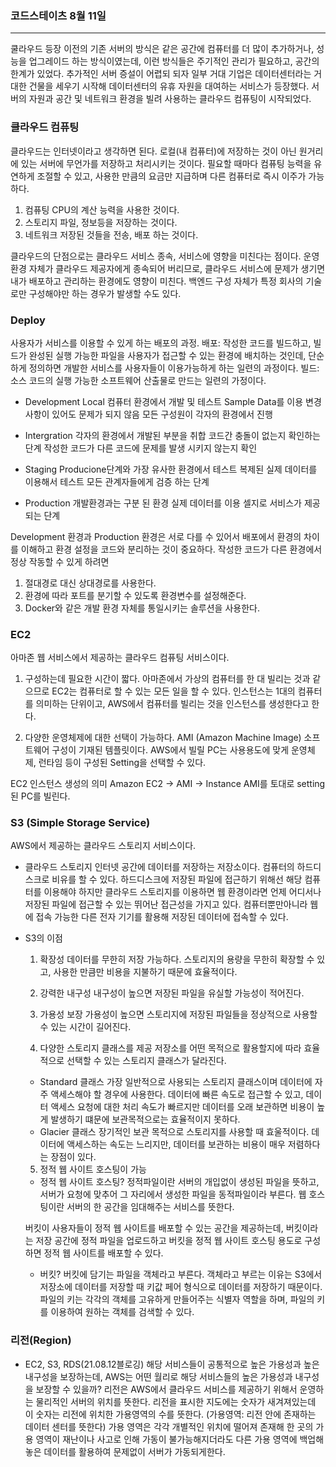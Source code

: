 ### 코드스테이츠 8월 11일

---

쿨라우드 등장 이전의 기존 서버의 방식은 같은 공간에 컴퓨터를 더 많이 추가하거나, 성능을 업그레이드 하는 방식이였는데, 이런 방식들은 주기적인 관리가 필요하고, 공간의 한계가 있었다.
추가적인 서버 증설이 어렵되 되자 일부 거대 기업은 데이터센터라는 거대한 건물을 세우기 시작해 데이터센터의 유휴 자원을 대여하는 서비스가 등장했다.
서버의 자원과 공간 및 네트워크 환경을 빌려 사용하는 클라우드 컴퓨팅이 시작되었다.

### 클라우드 컴퓨팅

클라우드는 인터넷이라고 생각하면 된다.
로컬(내 컴퓨터)에 저장하는 것이 아닌 원거리에 있는 서버에 무언가를 저장하고 처리시키는 것이다.
필요할 때마다 컴퓨팅 능력을 유연하게 조절할 수 있고, 사용한 만큼의 요금만 지급하며 다른 컴퓨터로 즉시 이주가 가능하다.

1. 컴퓨팅
   CPU의 계산 능력을 사용한 것이다.
2. 스토리지
   파일, 정보등을 저장하는 것이다.
3. 네트워크
   저장된 것들을 전송, 배포 하는 것이다.

클라우드의 단점으로는 클라우드 서비스 종속, 서비스에 영향을 미친다는 점이다.
운영 환경 자체가 클라우드 제공자에게 종속되어 버리므로, 클라우드 서비스에 문제가 생기면 내가 배포하고 관리하는 환경에도 영향이 미친다.
백엔드 구성 자체가 특정 회사의 기술로만 구성해야만 하는 경우가 발생할 수도 있다.

### Deploy

사용자가 서비스를 이용할 수 있게 하는 배포의 과정.
배포: 작성한 코드를 빌드하고, 빌드가 완성된 실행 가능한 파일을 사용자가 접근할 수 있는 환경에 배치하는 것인데, 단순하게 정의하면 개발한 서비스를 사용자들이 이용가능하게 하는 일련의 과정이다.
빌드: 소스 코드의 실행 가능한 소프트웨어 산출물로 만드는 일련의 가정이다.

- Development
  Local 컴퓨터 환경에서 개발 및 테스트
  Sample Data를 이용
  변경사항이 있어도 문제가 되지 않음
  모든 구성원이 각자의 환경에서 진행

- Intergration
  각자의 환경에서 개발된 부분을 취합
  코드간 충돌이 없는지 확인하는 단계
  작성한 코드가 다른 코드에 문제를 발생 시키지 않는지 확인

- Staging
  Producione단계와 가장 유사한 환경에서 테스트
  복제된 실제 데이터를 이용해서 테스트
  모든 관계자들에게 검증 하는 단계

- Production
  개발환경과는 구분 된 환경
  실제 데이터를 이용
  셀지로 서비스가 제공되는 단계

Development 환경과 Production 환경은 서로 다를 수 있어서 배포에서 환경의 차이를 이해하고 환경 설정을 코드와 분리하는 것이 중요하다.
작성한 코드가 다른 환경에서 정상 작동할 수 있게 하려면

1. 절대경로 대신 상대경로를 사용한다.
2. 환경에 따라 포트를 분기할 수 있도록 환경변수를 설정해준다.
3. Docker와 같은 개발 환경 자체를 통일시키는 솔루션을 사용한다.

### EC2

아마존 웹 서비스에서 제공하는 클라우드 컴퓨팅 서비스이다.

1. 구성하는데 필요한 시간이 짧다.
   아마존에서 가상의 컴퓨터를 한 대 빌리는 것과 같으므로 EC2는 컴퓨터로 할 수 있는 모든 일을 할 수 있다.
   인스턴스는 1대의 컴퓨터를 의미하는 단위이고, AWS에서 컴퓨터를 빌리는 것을 인스턴스를 생성한다고 한다.

2. 다양한 운영체제에 대한 선택이 가능하다.
   AMI (Amazon Machine Image) 소프트웨어 구성이 기재된 템플릿이다.
   AWS에서 빌릴 PC는 사용용도에 맞게 운영체제, 런타임 등이 구성된 Setting을 선택할 수 있다.

EC2 인스턴스 생성의 의미
Amazon EC2 -> AMI -> Instance
AMI를 토대로 setting된 PC를 빌린다.

### S3 (Simple Storage Service)

AWS에서 제공하는 클라우드 스토리지 서비스이다.

- 클라우드 스토리지
  인터넷 공간에 데이터를 저장하는 저장소이다. 컴퓨터의 하드디스크로 비유를 할 수 있다.
  하드디스크에 저장된 파일에 접근하기 위해선 해당 컴퓨터를 이용해야 하지만 클라우드 스토리지를 이용하면 웹 환경이라면 언제 어디서나 저장된 파일에 접근할 수 있는 뛰어난 접근성을 가지고 있다.
  컴퓨터뿐만아니라 웹에 접속 가능한 다른 전자 기기를 활용해 저장된 데이터에 접속할 수 있다.

- S3의 이점

  1. 확장성
     데이터를 무한히 저장 가능하다.
     스토리지의 용량을 무한히 확장할 수 있고, 사용한 만큼만 비용을 지불하기 때문에 효율적이다.

  2. 강력한 내구성
     내구성이 높으면 저장된 파일을 유실할 가능성이 적어진다.

  3. 가용성 보장
     가용성이 높으면 스토리지에 저장된 파일들을 정상적으로 사용할 수 있는 시간이 길어진다.

  4. 다양한 스토리지 클래스를 제공
     저장소를 어떤 목적으로 활용할지에 따라 효율적으로 선택할 수 있는 스토리지 클래스가 달라진다.

  - Standard 클래스
    가장 일반적으로 사용되는 스토리지 클래스이며 데이터에 자주 액세스해야 할 경우에 사용한다.
    데이터에 빠른 속도로 접근할 수 있고, 데이터 액세스 요청에 대한 처리 속도가 빠르지만 데이터를 오래 보관하면 비용이 높게 발생하기 떄문에 보관목적으로는 효율적이지 못하다.
  - Glacier 클래스
    장기적인 보관 목적으로 스토리지를 사용할 때 효울적이다.
    데이터에 액세스하는 속도는 느리지만, 데이터를 보관하는 비용이 매우 저렴하다는 장점이 있다.

  5. 정적 웹 사이트 호스팅이 가능

  - 정적 웹 사이트 호스팅?
    정적파일이란 서버의 개입없이 생성된 파일을 뜻하고, 서버가 요청에 맞추어 그 자리에서 생성한 파일을 동적파일이라 부른다.
    웹 호스팅이란 서버의 한 공간을 임대해주는 서비스를 뜻한다.

  버킷이 사용자들이 정적 웹 사이트를 배포할 수 있는 공간을 제공하는데, 버킷이라는 저장 공간에 정적 파일을 업로드하고 버킷을 정적 웹 사이트 호스팅 용도로 구성하면 정적 웹 사이트를 배포할 수 있다.

  - 버킷?
    버킷에 담기는 파일을 객체라고 부른다. 객체라고 부르는 이유는 S3에서 저장소에 데이터를 저장할 때 키값 페어 형식으로 데이터를 저장하기 때문이다.
    파일의 키는 각각의 객체를 고유하게 만들어주는 식별자 역할을 하며, 파일의 키를 이용하여 원하는 객체를 검색할 수 있다.

### 리전(Region)

- EC2, S3, RDS(21.08.12블로깅) 해당 서비스들이 공통적으로 높은 가용성과 높은 내구성을 보장하는데, AWS는 어떤 월리로 해당 서비스들의 높은 가용성과 내구성을 보장할 수 있을까?
  리전은 AWS에서 클라우드 서비스를 제공하기 위해서 운영하는 물리적인 서버의 위치를 뜻한다.
  리전을 표시한 지도에는 숫자가 새겨져있는데 이 숫자는 리전에 위치한 가용영역의 수를 뜻한다. (가용영역: 리전 안에 존재하는 데이터 센터를 뜻한다)
  가용 영역은 각각 개별적인 위치에 떨어져 존재해 한 곳의 가용 영역이 재난이나 사고로 인해 가동이 불가능해지더라도 다른 가용 영역에 백업해놓은 데이터를 활용하여 문제없이 서버가 가동되게한다.
